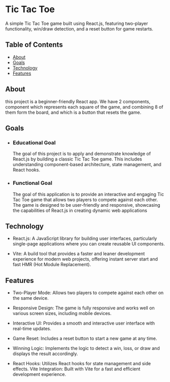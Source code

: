 # Tic Tac Toe

A simple Tic Tac Toe game built using React.js, featuring two-player functionality, win/draw detection, and a reset button for game restarts.

## Table of Contents

- [About](#about)
- [Goals](#Goals)
- [Technology](#Technology)
- [Features](#features)

## About

this project is a beginner-friendly React app. We have 2 components, <SquarePlate /> component which represents each square of the game, and combining 8 of them form the board, and <Reset /> which is a button that resets the game.

## Goals

- ### Educational Goal

  The goal of this project is to apply and demonstrate knowledge of React.js by building a classic Tic Tac Toe game. This includes understanding component-based architecture, state management, and React hooks.

- ### Functional Goal

  The goal of this application is to provide an interactive and engaging Tic Tac Toe game that allows two players to compete against each other. The game is designed to be user-friendly and responsive, showcasing the capabilities of React.js in creating dynamic web applications

## Technology

- React.js: A JavaScript library for building user interfaces, particularly single-page applications where you can create reusable UI components.

- Vite: A build tool that provides a faster and leaner development experience for modern web projects, offering instant server start and fast HMR (Hot Module Replacement).

## Features

- Two-Player Mode: Allows two players to compete against each other on the same device.

- Responsive Design: The game is fully responsive and works well on various screen sizes,
  including mobile devices.

- Interactive UI: Provides a smooth and interactive user interface with real-time updates.

- Game Reset: Includes a reset button to start a new game at any time.

- Winning Logic: Implements the logic to detect a win, loss, or draw and displays the result accordingly.

- React Hooks: Utilizes React hooks for state management and side effects.
  Vite Integration: Built with Vite for a fast and efficient development experience.
